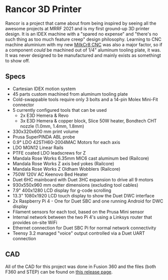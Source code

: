 # Rancor 3D Printer

Rancor is a project that came about from being inspired by seeing all the awesome projects at MRRF 2021 and is my first ground-up 3D printer design. It is an IDEX machine with a "spared no expense" and "there's no such thing as too much feature creep" design philosophy. Learning to CNC machine aluminium with my new [MilkCr8 CNC](https://github.com/Makers-On-Tap/milkcr8-cnc) was also a major factor, so if a component *could* be machined out of 1/4" aluminum tooling plate, it was. It was never designed to be manufactured and mainly exists as somethingt to show off.

## Specs

- Cartesian IDEX motion system
- 45 parts custom machined from aluminum tooling plate
- Cold-swappable tools require only 3 bolts and a 14-pin Molex Mini-Fit connector
- 5 currently configured tools that can be used
    - 2x E3D Hemera & Revo
    - 3x E3D Hemera & copper block, Slice 50W heater, Bondtech CHT nozzle (1.0mm, 1.4mm, 1.8mm)
- 330x320x600 mm print volume
- Prusa SuperPINDA ABL probe
- 0.9° LDO 42STH60-2004MAC Motors for each axis
- LDO MGN12 Linear Rails
- PTFE coated LDO leadscrews for Z
- Mandala Rose Works 6.35mm MIC6 cast aluminum bed (Railcore)
- Mandala Rose Works Z axis bed yokes (Railcore)
- Mandala Rose Works Z Oldham Wobblers (Railcore)
- 750W 120V AC Keenovo Bed Heater
- Duet 6HC mainboard with Duet 3HC expansion to drive all 9 motors
- 930x550x960 mm outter dimensions (excluding tool cables)
- 7.9" 400x1280 LCD display for g-code scrolling
- 13.3" 1080x1920 LCD touch display to show the Duet DWC interface
- 2x Raspberry Pi 4 - One for Duet SBC and one running Android for DWC display
- Filament sensors for each tool, based on the Prusa Mini sensor
- Internal network between the two Pi 4's using a Linksys router that provides on-site WiFi
- Ethernet connection for Duet SBC Pi for normal network connectivity
- Teensy 3.2 managed "voice" output controlled via a Duet UART connection


## CAD

All of the CAD for this project was done in Fusion 360 and the files (both F360 and STEP) can be found on [this release page](https://github.com/adammhaile/Rancor/releases/tag/cad_release).